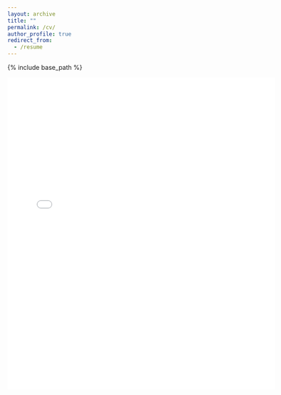 ```yaml
---
layout: archive
title: ""
permalink: /cv/
author_profile: true
redirect_from:
  - /resume
---
```


{% include base_path %}

<embed src="{{ site.baseurl }}/files/Chengyi_Lyu_CV.pdf" width="600" height="700" type='application/pdf'> 
